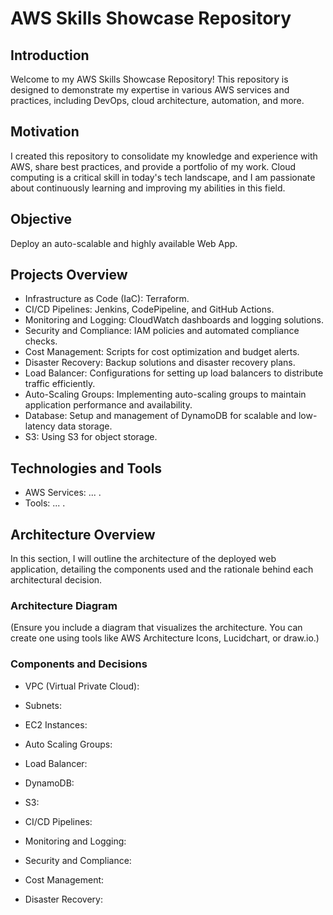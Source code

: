 # AWS Skills Showcase Repository

## Introduction
Welcome to my AWS Skills Showcase Repository! This repository is designed to demonstrate my expertise in various AWS services and practices, including DevOps, cloud architecture, automation, and more.

## Motivation
I created this repository to consolidate my knowledge and experience with AWS, share best practices, and provide a portfolio of my work. Cloud computing is a critical skill in today's tech landscape, and I am passionate about continuously learning and improving my abilities in this field.

## Objective
Deploy an auto-scalable and highly available Web App.

## Projects Overview
- Infrastructure as Code (IaC): Terraform.
- CI/CD Pipelines: Jenkins, CodePipeline, and GitHub Actions.
- Monitoring and Logging: CloudWatch dashboards and logging solutions.
- Security and Compliance: IAM policies and automated compliance checks.
- Cost Management: Scripts for cost optimization and budget alerts.
- Disaster Recovery: Backup solutions and disaster recovery plans.
- Load Balancer: Configurations for setting up load balancers to distribute traffic efficiently.
- Auto-Scaling Groups: Implementing auto-scaling groups to maintain application performance and availability.
- Database: Setup and management of DynamoDB for scalable and low-latency data storage.
- S3: Using S3 for object storage.

## Technologies and Tools
- AWS Services: ... .
- Tools: ... .

## Architecture Overview
In this section, I will outline the architecture of the deployed web application, detailing the components used and the rationale behind each architectural decision.

### Architecture Diagram

(Ensure you include a diagram that visualizes the architecture. You can create one using tools like AWS Architecture Icons, Lucidchart, or draw.io.)

### Components and Decisions
- VPC (Virtual Private Cloud):

- Subnets:

- EC2 Instances:

- Auto Scaling Groups:

- Load Balancer:

- DynamoDB:

- S3:

- CI/CD Pipelines:

- Monitoring and Logging:

- Security and Compliance:

- Cost Management:

- Disaster Recovery:

